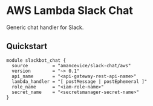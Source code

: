 # AWS Lambda Slack Chat

Generic chat handler for Slack.

## Quickstart

```hcl
module slackbot_chat {
  source         = "amancevice/slack-chat/aws"
  version        = "~> 0.1"
  api_name       = "<api-gateway-rest-api-name>"
  lambda_handler = "[ postMessage | postEphemeral ]"
  role_name      = "<iam-role-name>"
  secret_name    = "<secretsmanager-secret-name>"
}
```
